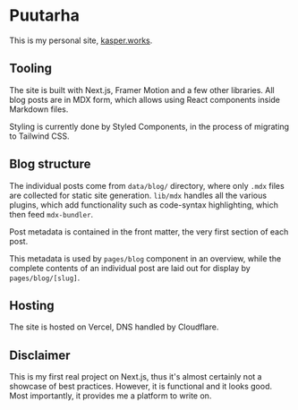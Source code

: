 # Puutarha

This is my personal site, [kasper.works](https://kasper.works).

## Tooling

The site is built with Next.js, Framer Motion
and a few other libraries. All blog posts are in MDX form,
which allows using React components inside Markdown files.

Styling is currently done by Styled Components, in the process of migrating to Tailwind CSS.

## Blog structure

The individual posts come from `data/blog/` directory,
where only `.mdx` files are collected for static site generation.
`lib/mdx` handles all the various plugins, which add functionality
such as code-syntax highlighting, which then feed `mdx-bundler`.

Post metadata is contained in the front matter, the very first section
of each post.

This metadata is used by `pages/blog` component in an overview, while the complete contents of
an individual post are laid out for display by `pages/blog/[slug]`.

## Hosting

The site is hosted on Vercel, DNS handled by Cloudflare.

## Disclaimer

This is my first real project on Next.js, thus it's almost certainly
not a showcase of best practices. However, it is functional and it looks good.
Most importantly, it provides me a platform to write on.
